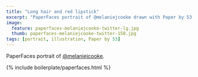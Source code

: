 ```yaml
---
title: "Long hair and red lipstick"
excerpt: "PaperFaces portrait of @melaniejcooke drawn with Paper by 53 on an iPad."
image: 
  feature: paperfaces-melaniejcooke-twitter-lg.jpg
  thumb: paperfaces-melaniejcooke-twitter-150.jpg
tags: [portrait, illustration, Paper by 53]
---
```


PaperFaces portrait of [@melaniejcooke](http://twitter.com/melaniejcooke).

{% include boilerplate/paperfaces.html %}
